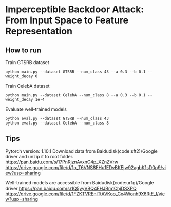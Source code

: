 # Imperceptible Backdoor Attack: From Input Space to Feature Representation

## How to run
Train GTSRB dataset
```
python main.py --dataset GTSRB --num_class 43 --a 0.3 --b 0.1 --weight_decay 0
```
Train CelebA dataset
```
python main.py --dataset CelebA --num_class 8 --a 0.3 --b 0.1 --weight_decay 1e-4
```

Evaluate well-trained models
```
python eval.py --dataset GTSRB --num_class 43
python eval.py --dataset CelebA --num_class 8
```

## Tips
Pytorch version: 1.10.1
Download data from Baidudisk(code:sft2)/Google driver and unzip it to root folder.  
https://pan.baidu.com/s/17PnRjznAvxnC4p_XZnZVrw  
https://drive.google.com/file/d/1o_T6VNS8FHu1EDvBKEjw92agbK1sD0p9/view?usp=sharing

Well-trained models are accessible from Baidudisk(code:ur1g)/Google driver
https://pan.baidu.com/s/1Q5yyVBQ4EHJBm1ChjDSXPQ   
https://drive.google.com/file/d/1FZKTVREnITtAVKoo_Cx4Wonh9X6RtE_l/view?usp=sharing
